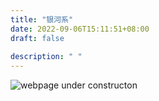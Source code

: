 ```yaml
---
title: "银河系"
date: 2022-09-06T15:11:51+08:00
draft: false
 
description: " "
---
```


 ![webpage under constructon](/images/Webpage-under-construction.jpeg)